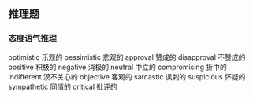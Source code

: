
## 推理题

### 态度语气推理

optimistic 乐观的
pessimistic 悲观的
approval 赞成的
disapproval 不赞成的
positive 积极的
negative  消极的
neutral 中立的
compromising 折中的
indifferent 漠不关心的
objective 客观的
sarcastic 讽刺的
suspicious 怀疑的
sympathetic 同情的
critical 批评的